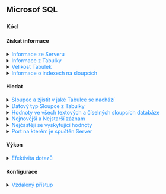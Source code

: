 ## Microsof SQL

### Kód

#### Získat informace

<details>
<summary><span style="color:#1E90FF;">Informace ze Serveru</span></summary>

  ```sql
    SELECT 
        SERVERPROPERTY('MachineName') AS MachineName,
        SERVERPROPERTY('ServerName') AS ServerName,
        SERVERPROPERTY('InstanceName') AS InstanceName,
        SERVERPROPERTY('IsClustered') AS IsClustered,
        SERVERPROPERTY('Edition') AS Edition,
        SERVERPROPERTY('ProductVersion') AS ProductVersion,
        SERVERPROPERTY('ProductLevel') AS ProductLevel,
        SERVERPROPERTY('ComputerNamePhysicalNetBIOS') AS PhysicalMachineName,
        CONNECTIONPROPERTY('client_net_address') AS ClientIPAddress
  ```

</details>

<details>
<summary><span style="color:#1E90FF;">Informace z Tabulky</span></summary>

  ```sql
     DECLARE @tableName NVARCHAR(128) = N'place_table_name';
     
     SELECT 
         C.TABLE_SCHEMA as 'Namespace',
         C.TABLE_NAME as 'Název tabulky',
         C.COLUMN_NAME as 'Název sloupce', 
         C.DATA_TYPE as 'Typ dat', 
         C.IS_NULLABLE as 'Může být NULL ?', 
         T.TABLE_TYPE as 'Typ tabulky'
     FROM 
         INFORMATION_SCHEMA.COLUMNS C
     INNER JOIN
         INFORMATION_SCHEMA.TABLES T
     ON
         C.TABLE_NAME = T.TABLE_NAME AND C.TABLE_SCHEMA = T.TABLE_SCHEMA
     WHERE 
         C.TABLE_NAME = @tableName
     ORDER BY 
         C.ORDINAL_POSITION;
  ```

</details>

<details>
<summary><span style="color:#1E90FF;">Velikost Tabulek</span></summary>

  ```sql
      SELECT 
        t.NAME AS [Název tabulky],
        s.Name AS [Název schématu],
        p.rows AS [Počet řádků],
        CONVERT(NVARCHAR, CAST(SUM(a.total_pages) * 8 / 1024.0 / 1024.0 AS DECIMAL(10, 2))) 
            + ' GB (' + CONVERT(NVARCHAR, CAST((SUM(a.total_pages) * 8 / 1024.0) AS INT)) + ' MB)' AS [Celkový prostor],
        CONVERT(NVARCHAR, CAST(SUM(a.used_pages) * 8 / 1024.0 / 1024.0 AS DECIMAL(10, 2))) 
            + ' GB (' + CONVERT(NVARCHAR, CAST((SUM(a.used_pages) * 8 / 1024.0) AS INT)) + ' MB)' AS [Využitý prostor],
        CONVERT(NVARCHAR, CAST((SUM(a.total_pages) - SUM(a.used_pages)) * 8 / 1024.0 / 1024.0 AS DECIMAL(10, 2))) 
            + ' GB (' + CONVERT(NVARCHAR, CAST(((SUM(a.total_pages) - SUM(a.used_pages)) * 8 / 1024.0) AS INT)) + ' MB)' AS [Nevyužitý prostor]
    FROM 
        sys.tables t
    INNER JOIN      
        sys.indexes i ON t.OBJECT_ID = i.object_id
    INNER JOIN 
        sys.partitions p ON i.object_id = p.OBJECT_ID AND i.index_id = p.index_id
    INNER JOIN 
        sys.allocation_units a ON p.partition_id = a.container_id
    LEFT OUTER JOIN 
        sys.schemas s ON t.schema_id = s.schema_id
    WHERE 
        t.NAME NOT LIKE 'dt%' 
        AND t.is_ms_shipped = 0
        AND i.OBJECT_ID > 255 
    GROUP BY 
        t.Name, s.Name, p.Rows
    ORDER BY 
        SUM(a.total_pages) * 8 / 1024.0 / 1024.0 DESC;
  ```

> [!NOTE]
> Zaokrouhle na dvě místa

</details>

<details>
<summary><span style="color:#1E90FF;">Informace o indexech na sloupcích</span></summary>

> [!TIP]
> Indexy jsou nejefektivnější, když jsou často čteny a málo aktualizovány

  ```sql
  SELECT 
      OBJECT_NAME(s.object_id) AS 'Table',
      i.name AS 'Index',
      user_seeks + user_scans + user_lookups AS 'Reads',
      user_updates AS 'Updates'
  FROM 
      sys.dm_db_index_usage_stats AS s 
  JOIN 
      sys.indexes AS i 
  ON 
      s.object_id = i.object_id 
  AND 
      i.index_id = s.index_id
  WHERE 
      OBJECTPROPERTY(s.object_id,'IsUserTable') = 1
  ORDER BY 
      'Reads' DESC, 'Updates' ASC
  ```

</details>

#### Hledat

<details>
<summary><span style="color:#1E90FF;">Sloupec a zjistit v jaké Tabulce se nachází</span></summary>

- Komplexní informace (včetně názvu schématu)

    ```sql
    SELECT t.name AS table_name,
    SCHEMA_NAME(schema_id) AS schema_name,
    c.name AS column_name
    FROM sys.tables AS t
    INNER JOIN sys.columns c ON t.OBJECT_ID = c.OBJECT_ID
    WHERE c.name LIKE '%ino_doklad%'
    ORDER BY schema_name, table_name;
    ```

- Základní informace (pouze názvy tabulek a sloupců)

    ```sql
    SELECT TABLE_NAME, COLUMN_NAME 
    FROM INFORMATION_SCHEMA.COLUMNS
    WHERE COLUMN_NAME LIKE '%place_column_name%'
    ```

</details>


<details>
<summary><span style="color:#1E90FF;">Datový typ Sloupce z Tabulky</span></summary>

  ```sql
  Vyhledat datový typ sloupce:
  SELECT DATA_TYPE 
  FROM INFORMATION_SCHEMA.COLUMNS
  WHERE 
       TABLE_NAME = 'place_table_name' 
  AND  COLUMN_NAME = 'place_column_name'
  ```

</details>

<details>
<summary><span style="color:#1E90FF;">Hodnoty ve všech textových a číselných sloupcích databáze</span></summary>

Prohledává textové i číselné hodnoty napříč všemi tabulkami a sloupci vybrané databáze.

Pokud zadáte číslo, použije přesné porovnání, a pokud zadáte text, použije vyhledávání pomocí `LIKE`

  ```sql
  DECLARE @SearchStr nvarchar(100) = 'Doplňte hledanou hodnotu zde!'
  CREATE TABLE #Results (ColumnName nvarchar(370), ColumnValue nvarchar(3630))

  SET NOCOUNT ON

  DECLARE @TableName nvarchar(256), @ColumnName nvarchar(128), @SearchStr2 nvarchar(110)
  SET  @TableName = ''

  -- Rozhodnutí, zda hledaný řetězec je číslo nebo text (pro dynamické SQL)
  IF ISNUMERIC(@SearchStr) = 1
      SET @SearchStr2 = @SearchStr
  ELSE
      SET @SearchStr2 = QUOTENAME('%' + @SearchStr + '%','''')

  -- Získání celkového počtu tabulek
  DECLARE @TotalTables int, @CompletedTables int
  SELECT @TotalTables = COUNT(*) FROM INFORMATION_SCHEMA.TABLES WHERE TABLE_TYPE = 'BASE TABLE'
  SET @CompletedTables = 0

  WHILE @TableName IS NOT NULL
  BEGIN
      SET @ColumnName = ''
      SET @TableName = 
      (
          SELECT MIN(QUOTENAME(TABLE_SCHEMA) + '.' + QUOTENAME(TABLE_NAME))
          FROM    INFORMATION_SCHEMA.TABLES
          WHERE       TABLE_TYPE = 'BASE TABLE'
              AND QUOTENAME(TABLE_SCHEMA) + '.' + QUOTENAME(TABLE_NAME) > @TableName
              AND OBJECTPROPERTY(
                      OBJECT_ID(
                          QUOTENAME(TABLE_SCHEMA) + '.' + QUOTENAME(TABLE_NAME)
                           ), 'IsMSShipped'
                             ) = 0
      )

      WHILE (@TableName IS NOT NULL) AND (@ColumnName IS NOT NULL)
      BEGIN
          SET @ColumnName =
          (
              SELECT MIN(QUOTENAME(COLUMN_NAME))
              FROM    INFORMATION_SCHEMA.COLUMNS
              WHERE       TABLE_SCHEMA    = PARSENAME(@TableName, 2)
                  AND TABLE_NAME  = PARSENAME(@TableName, 1)
                  -- Rozšíření pro textové i číselné datové typy
                  AND DATA_TYPE IN ('char', 'varchar', 'nchar', 'nvarchar', 'int', 'decimal', 'float', 'numeric', 'bigint', 'smallint')
                  AND QUOTENAME(COLUMN_NAME) > @ColumnName
          )

          IF @ColumnName IS NOT NULL
          BEGIN
              -- Dynamický SQL pro číselné a textové typy
              IF ISNUMERIC(@SearchStr) = 1
              BEGIN
                  INSERT INTO #Results
                  EXEC
                  (
                      'SELECT ''' + @TableName + '.' + @ColumnName + ''', CAST(' + @ColumnName + ' AS nvarchar(3630)) 
                      FROM ' + @TableName + ' (NOLOCK) ' +
                      ' WHERE ' + @ColumnName + ' = ' + @SearchStr2
                  )
              END
              ELSE
              BEGIN
                  INSERT INTO #Results
                  EXEC
                  (
                      'SELECT ''' + @TableName + '.' + @ColumnName + ''', LEFT(' + @ColumnName + ', 3630) 
                      FROM ' + @TableName + ' (NOLOCK) ' +
                      ' WHERE ' + @ColumnName + ' LIKE ' + @SearchStr2
                  )
              END
          END
      END

      -- Aktualizace počtu dokončených tabulek a výpis pokroku
      SET @CompletedTables = @CompletedTables + 1
      PRINT 'Dokončeno ' + CAST(@CompletedTables AS nvarchar) + ' z ' + CAST(@TotalTables AS nvarchar) + ' tabulek.'
  END

  SELECT ColumnName, ColumnValue FROM #Results
  DROP TABLE #Results
  ```

</details>

<details>
<summary><span style="color:#1E90FF;">Nejnovější a Nejstarší záznam</span></summary>

  ```sql
  SELECT MIN(date_column) as Oldest, MAX(date_column) as Newest FROM table_name;
  ```

</details>

<details>
<summary><span style="color:#1E90FF;">Nejčastěji se vyskytující hodnoty</span></summary>

  ```sql
  SELECT place_column_name, COUNT(*) 
  FROM place_table_name 
  GROUP BY place_column_name 
  ORDER BY COUNT(*) DESC;
  ```

</details>

<details>
<summary><span style="color:#1E90FF;">Port na kterém je spuštěn Server</span></summary>

  ```sql
    EXEC xp_readerrorlog 0, 1, N'Server is listening on';
  ```

</details>

#### Výkon

<details>
<summary><span style="color:#1E90FF;">Efektivita dotazů</span></summary>

- SQL Server Managment Studio

    1. V menu SSMS vyberte Query > Include Client Statistics.
    2. Spusťte svůj dotaz.

- JetBrains

    1. File -> Settings -> Database -> General
    2. Zaškrtnout: Show query statistics.

  ```sql
  SET STATISTICS TIME ON;
  SELECT * FROM place_table -- custom code to execute
  SET STATISTICS TIME OFF;
  ```

</details>

#### Konfigurace

<details>
<summary><span style="color:#1E90FF;">Vzdálený přístup</span></summary>

  ```sql
  EXEC sp_configure 'remote access';
  ```

> [!NOTE]
> `run_value = 1` znamená, že vzdálený přístup je povolen.
>
> Pokud je hodnota 0, povolte vzdálený přístup příkazem:
>
> ```sql
  > EXEC sp_configure 'remote access', 1;
  > RECONFIGURE;
  > ```

</details>